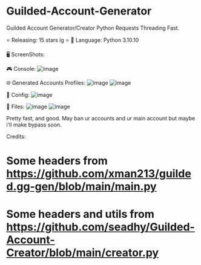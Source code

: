 # Guilded-Account-Generator
Guilded Account Generator/Creator Python Requests Threading Fast.

⭐ Releasing: 15 stars ig ⭐
🧷 Language: Python 3.10.10

🖥️ ScreenShots:

🎮 Console:
![image](https://github.com/squeazzyy/Guilded-Account-Generator/assets/131534225/3f92acab-12d6-44c2-9378-a5e5858ad222)

🌐 Generated Accounts Profiles:
![image](https://github.com/squeazzyy/Guilded-Account-Generator/assets/131534225/4f79a3cc-342e-4f26-8e5a-9e2fd2661b5d)
![image](https://github.com/squeazzyy/Guilded-Account-Generator/assets/131534225/c69ddd86-e311-477a-aae2-af5810fb1513)

📁 Config:
![image](https://github.com/squeazzyy/Guilded-Account-Generator/assets/131534225/50c2de4c-4596-49e4-82f2-1dcf30817b1b)

📁 Files:
![image](https://github.com/squeazzyy/Guilded-Account-Generator/assets/131534225/8535ffdd-b32b-4c3f-9ce3-9aa239c403d9)
![image](https://github.com/squeazzyy/Guilded-Account-Generator/assets/131534225/ec1c6749-65f4-4cad-8588-522bbee3a062)

Pretty fast, and good.
May ban ur accounts and ur main account but maybe i'll make bypass soon.

Credits:
# Some headers from https://github.com/xman213/guilded.gg-gen/blob/main/main.py
# Some headers and utils from https://github.com/seadhy/Guilded-Account-Creator/blob/main/creator.py
